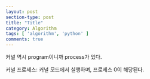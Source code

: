 ```yaml
---
layout: post
section-type: post
title: "Title"
category: Algorithm
tags: [ 'algorithm', 'python' ]
comments: true
---
```


커널 역시 program이니까 process가 있다.

커널 프로세스:
커널 모드에서 실행하며, 프로세스 0이 해당된다.
